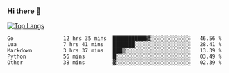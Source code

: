 ### Hi there 👋

<!--
**3Xpl0it3r/3Xpl0it3r** is a ✨ _special_ ✨ repository because its `README.md` (this file) appears on your GitHub profile.

Here are some ideas to get you started:

- 🔭 I’m currently working on ...
- 🌱 I’m currently learning ...
- 👯 I’m looking to collaborate on ...
- 🤔 I’m looking for help with ...
- 💬 Ask me about ...
- 📫 How to reach me: ...
- 😄 Pronouns: ...
- ⚡ Fun fact: ...
-->


[![Top Langs](https://github-readme-stats.vercel.app/api/top-langs/?username=3Xpl0it3r&layout=compact)](https://github.com/3Xpl0it3r/3Xpl0it3r)

<!--START_SECTION:waka-->

```text
Go                12 hrs 35 mins  ███████████▓░░░░░░░░░░░░░   46.56 %
Lua               7 hrs 41 mins   ███████░░░░░░░░░░░░░░░░░░   28.41 %
Markdown          3 hrs 37 mins   ███▒░░░░░░░░░░░░░░░░░░░░░   13.39 %
Python            56 mins         █░░░░░░░░░░░░░░░░░░░░░░░░   03.49 %
Other             38 mins         ▓░░░░░░░░░░░░░░░░░░░░░░░░   02.39 %
```

<!--END_SECTION:waka-->
